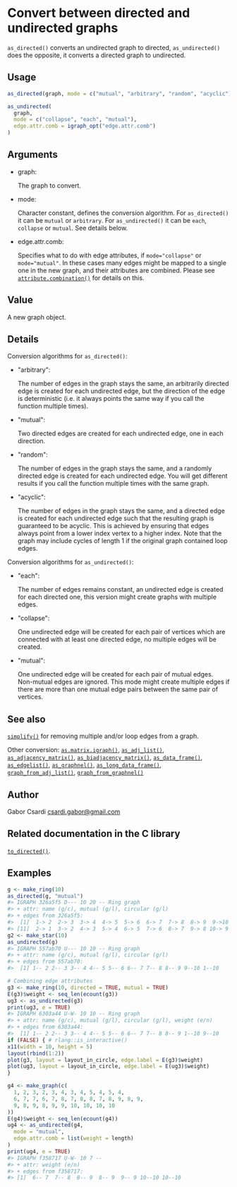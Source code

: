 # Convert between directed and undirected graphs

`as_directed()` converts an undirected graph to directed,
`as_undirected()` does the opposite, it converts a directed graph to
undirected.

## Usage

``` r
as_directed(graph, mode = c("mutual", "arbitrary", "random", "acyclic"))

as_undirected(
  graph,
  mode = c("collapse", "each", "mutual"),
  edge.attr.comb = igraph_opt("edge.attr.comb")
)
```

## Arguments

- graph:

  The graph to convert.

- mode:

  Character constant, defines the conversion algorithm. For
  `as_directed()` it can be `mutual` or `arbitrary`. For
  `as_undirected()` it can be `each`, `collapse` or `mutual`. See
  details below.

- edge.attr.comb:

  Specifies what to do with edge attributes, if `mode="collapse"` or
  `mode="mutual"`. In these cases many edges might be mapped to a single
  one in the new graph, and their attributes are combined. Please see
  [`attribute.combination()`](https://r.igraph.org/reference/igraph-attribute-combination.md)
  for details on this.

## Value

A new graph object.

## Details

Conversion algorithms for `as_directed()`:

- "arbitrary":

  The number of edges in the graph stays the same, an arbitrarily
  directed edge is created for each undirected edge, but the direction
  of the edge is deterministic (i.e. it always points the same way if
  you call the function multiple times).

- "mutual":

  Two directed edges are created for each undirected edge, one in each
  direction.

- "random":

  The number of edges in the graph stays the same, and a randomly
  directed edge is created for each undirected edge. You will get
  different results if you call the function multiple times with the
  same graph.

- "acyclic":

  The number of edges in the graph stays the same, and a directed edge
  is created for each undirected edge such that the resulting graph is
  guaranteed to be acyclic. This is achieved by ensuring that edges
  always point from a lower index vertex to a higher index. Note that
  the graph may include cycles of length 1 if the original graph
  contained loop edges.

Conversion algorithms for `as_undirected()`:

- "each":

  The number of edges remains constant, an undirected edge is created
  for each directed one, this version might create graphs with multiple
  edges.

- "collapse":

  One undirected edge will be created for each pair of vertices which
  are connected with at least one directed edge, no multiple edges will
  be created.

- "mutual":

  One undirected edge will be created for each pair of mutual edges.
  Non-mutual edges are ignored. This mode might create multiple edges if
  there are more than one mutual edge pairs between the same pair of
  vertices.

## See also

[`simplify()`](https://r.igraph.org/reference/simplify.md) for removing
multiple and/or loop edges from a graph.

Other conversion:
[`as.matrix.igraph()`](https://r.igraph.org/reference/as.matrix.igraph.md),
[`as_adj_list()`](https://r.igraph.org/reference/as_adj_list.md),
[`as_adjacency_matrix()`](https://r.igraph.org/reference/as_adjacency_matrix.md),
[`as_biadjacency_matrix()`](https://r.igraph.org/reference/as_biadjacency_matrix.md),
[`as_data_frame()`](https://r.igraph.org/reference/graph_from_data_frame.md),
[`as_edgelist()`](https://r.igraph.org/reference/as_edgelist.md),
[`as_graphnel()`](https://r.igraph.org/reference/as_graphnel.md),
[`as_long_data_frame()`](https://r.igraph.org/reference/as_long_data_frame.md),
[`graph_from_adj_list()`](https://r.igraph.org/reference/graph_from_adj_list.md),
[`graph_from_graphnel()`](https://r.igraph.org/reference/graph_from_graphnel.md)

## Author

Gabor Csardi <csardi.gabor@gmail.com>

## Related documentation in the C library

[`to_directed()`](https://igraph.org/c/html/latest/igraph-Structural.html#igraph_to_directed).

## Examples

``` r
g <- make_ring(10)
as_directed(g, "mutual")
#> IGRAPH 326a5f5 D--- 10 20 -- Ring graph
#> + attr: name (g/c), mutual (g/l), circular (g/l)
#> + edges from 326a5f5:
#>  [1]  1-> 2  2-> 3  3-> 4  4-> 5  5-> 6  6-> 7  7-> 8  8-> 9  9->10  1->10
#> [11]  2-> 1  3-> 2  4-> 3  5-> 4  6-> 5  7-> 6  8-> 7  9-> 8 10-> 9 10-> 1
g2 <- make_star(10)
as_undirected(g)
#> IGRAPH 557ab70 U--- 10 10 -- Ring graph
#> + attr: name (g/c), mutual (g/l), circular (g/l)
#> + edges from 557ab70:
#>  [1] 1-- 2 2-- 3 3-- 4 4-- 5 5-- 6 6-- 7 7-- 8 8-- 9 9--10 1--10

# Combining edge attributes
g3 <- make_ring(10, directed = TRUE, mutual = TRUE)
E(g3)$weight <- seq_len(ecount(g3))
ug3 <- as_undirected(g3)
print(ug3, e = TRUE)
#> IGRAPH 6303a44 U-W- 10 10 -- Ring graph
#> + attr: name (g/c), mutual (g/l), circular (g/l), weight (e/n)
#> + edges from 6303a44:
#>  [1] 1-- 2 2-- 3 3-- 4 4-- 5 5-- 6 6-- 7 7-- 8 8-- 9 1--10 9--10
if (FALSE) { # rlang::is_interactive()
x11(width = 10, height = 5)
layout(rbind(1:2))
plot(g3, layout = layout_in_circle, edge.label = E(g3)$weight)
plot(ug3, layout = layout_in_circle, edge.label = E(ug3)$weight)
}

g4 <- make_graph(c(
  1, 2, 3, 2, 3, 4, 3, 4, 5, 4, 5, 4,
  6, 7, 7, 6, 7, 8, 7, 8, 8, 7, 8, 9, 8, 9,
  9, 8, 9, 8, 9, 9, 10, 10, 10, 10
))
E(g4)$weight <- seq_len(ecount(g4))
ug4 <- as_undirected(g4,
  mode = "mutual",
  edge.attr.comb = list(weight = length)
)
print(ug4, e = TRUE)
#> IGRAPH f358717 U-W- 10 7 -- 
#> + attr: weight (e/n)
#> + edges from f358717:
#> [1]  6-- 7  7-- 8  8-- 9  8-- 9  9-- 9 10--10 10--10
```
